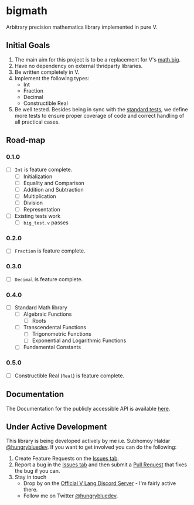 # bigmath

Arbitrary precision mathematics library implemented in pure V.

## Initial Goals

1. The main aim for this project is to be a replacement for V's [math.big](https://github.com/vlang/v/tree/master/vlib/math/big).
2. Have no dependency on external thridparty libraries.
3. Be written completely in V.
4. Implement the following types:
   - Int
   - Fraction
   - Decimal
   - Constructible Real
5. Be well tested. Besides being in sync with the [standard tests](https://github.com/vlang/v/blob/master/vlib/math/big/big_test.v), we define more tests to ensure proper coverage of code and correct handling of all practical cases.

## Road-map

### 0.1.0

- [ ] `Int` is feature complete.
	- [ ] Initialization
	- [ ] Equality and Comparison
	- [ ] Addition and Subtraction
	- [ ] Multiplication
	- [ ] Division
	- [ ] Representation
- [ ] Existing tests work
	- [ ] `big_test.v` passes

### 0.2.0

- [ ] `Fraction` is feature complete.

### 0.3.0

- [ ] `Decimal` is feature complete.

### 0.4.0

- [ ] Standard Math library
	- [ ] Algebraic Functions
		- [ ] Roots
	- [ ] Transcendental Functions
		- [ ] Trigonometric Functions
		- [ ] Exponential and Logarithmic Functions
	- [ ] Fundamental Constants

### 0.5.0

- [ ] Constructible Real (`Real`) is feature complete.


## Documentation

The Documentation for the publicly accessible API is available [here](/docs.md).

## Under Active Development

This library is being developed actively by me i.e. Subhomoy Haldar [@hungrybluedev](https://twitter.com/hungrybluedev). If you want to get involved you can do the following:

1. Create Feature Requests on the [Issues tab](https://github.com/hungrybluedev/bigmath/issues).
2. Report a bug in the [Issues tab](https://github.com/hungrybluedev/bigmath/issues) and then submit a [Pull Request](https://github.com/hungrybluedev/bigmath/pulls) that fixes the bug if you can.
3. Stay in touch
    - Drop by on the [Official V Lang Discord Server](https://discord.gg/vlang) - I'm fairly active there.
    - Follow me on Twitter [@hungrybluedev](https://twitter.com/hungrybluedev). 
